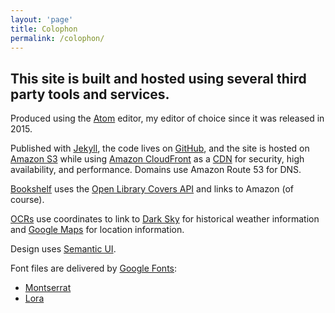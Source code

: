 ```yaml
---
layout: 'page'
title: Colophon
permalink: /colophon/
---
```


## This site is built and hosted using several third party tools and services.

Produced using the [Atom](https://atom.io) editor, my editor of choice since it was released in 2015.

Published with [Jekyll](https://jekyllrb.com/), the code lives on [GitHub](https://github.com), and the site is hosted on [Amazon S3](https://aws.amazon.com/s3/) while using [Amazon CloudFront](https://aws.amazon.com/cloudfront/) as a [CDN](https://en.wikipedia.org/wiki/Content_delivery_network) for security, high availability, and performance. Domains use Amazon Route 53 for DNS.

[Bookshelf](/bookshelf/) uses the [Open Library Covers API](https://openlibrary.org/) and links to Amazon (of course).

[OCRs](/races/) use coordinates to link to [Dark Sky](https://darksky.net/about) for historical weather information and [Google Maps](https://www.google.com/maps/) for location information.

Design uses [Semantic UI](https://semantic-ui.com/).

Font files are delivered by [Google Fonts](https://fonts.google.com/):
  - [Montserrat](https://fonts.google.com/specimen/Montserrat)
  - [Lora](https://fonts.google.com/specimen/Lora)
